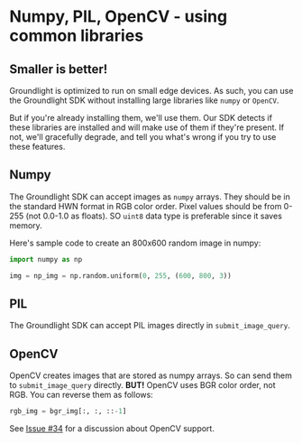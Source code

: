 # Numpy, PIL, OpenCV - using common libraries

## Smaller is better!

Groundlight is optimized to run on small edge devices. As such, you can use the Groundlight SDK without
installing large libraries like `numpy` or `OpenCV`.

But if you're already installing them, we'll use them. Our SDK detects if these libraries are installed
and will make use of them if they're present. If not, we'll gracefully degrade, and tell you what's
wrong if you try to use these features.

## Numpy

The Groundlight SDK can accept images as `numpy` arrays. They should be in the standard HWN format in RGB color order.
Pixel values should be from 0-255 (not 0.0-1.0 as floats). SO `uint8` data type is preferable since it saves memory.

Here's sample code to create an 800x600 random image in numpy:

```python notest
import numpy as np

img = np_img = np.random.uniform(0, 255, (600, 800, 3))
```

## PIL

The Groundlight SDK can accept PIL images directly in `submit_image_query`.

## OpenCV

OpenCV creates images that are stored as numpy arrays. So can send them to `submit_image_query` directly.
<b>BUT!</b> OpenCV uses BGR color order, not RGB. You can reverse them as follows:

```python notest
rgb_img = bgr_img[:, :, ::-1]
```

See [Issue #34](https://github.com/groundlight/python-sdk/issues/34) for a discussion about OpenCV support.
